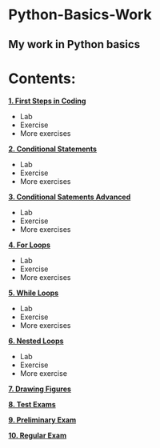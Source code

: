 # Python-Basics-Work
## My work in Python basics


# Contents:

**[1. First Steps in Coding](1_first_steps_in_coding)**
   - Lab
   - Exercise
   - More exercises
     
**[2. Conditional Statements](2_conditional_statements)**
   - Lab
   - Exercise
   - More exercises
     
**[3. Conditional Satements Advanced](3_conditional_statements_advanced)**
   - Lab
   - Exercise
   - More exercises
     
**[4. For Loops](4_for_loops)**
   - Lab
   - Exercise
   - More exercises
     
**[5. While Loops](5_while_loops)**
   - Lab
   - Exercise
   - More exercises
     
**[6. Nested Loops](6_nested_loops)**
   - Lab
   - Exercise
   - More exercise
     
**[7. Drawing Figures](7_drawing_figures)**

**[8. Test Exams](8_test_exams)**

**[9. Preliminary Exam](9_preliminary_exam)**

**[10. Regular Exam](10_regular_exam)**


